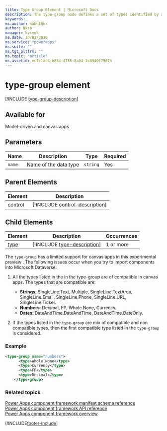 ```yaml
---
title: Type Group Element | Microsoft Docs
description: The type-group node defines a set of types identified by a single name. This information can be used to identify the data types supported by a specific property.
keywords:
ms.author: nabuthuk
author: Nkrb
manager: kvivek
ms.date: 10/01/2019
ms.service: "powerapps"
ms.suite: ""
ms.tgt_pltfrm: ""
ms.topic: "article"
ms.assetid: ec7c1ad4-b834-4755-8a04-2c8940f75674
---
```


# type-group element

[!INCLUDE [type-group-description](includes/type-group-description.md)]

## Available for

Model-driven and canvas apps

## Parameters

|Name|Description|Type|Required|
|--|--|--|--|
|`name`|Name of the data type|`string`|Yes|

## Parent Elements

|Element|Description|
|--|--|
|[control](control.md)|[!INCLUDE [control-description](includes/control-description.md)]|


## Child Elements

|Element|Description|Occurrences|
|--|--|--|
|[type](type.md)|[!INCLUDE [type-description](includes/type-description.md)]|1 or more|


The `type-group` has a limited support for canvas apps in this experimental preview . The following issues occur when you try to import components into Microsoft Dataverse:

1. All the types listed in the in the type-group are of compatible in canvas apps. The types that are compatible are:
   - **Strings**: SingleLine.Text, Multiple, SingleLine.TextArea, SingleLine.Email, SingleLine.Phone, SingleLine.URL, SingleLine.Ticker.
   - **Numbers**: Decimal, FP, Whole.None, Currency.
   - **Dates**: DateAndTime.DateAndTime, DateAndTime.DateOnly.

2. If the types listed in the `type-group` are mix of compatible and non compatible types, then the first compatible type listed in the `type-group` is considered.

### Example

```XML
<type-group name="numbers">
      <type>Whole.None</type>
      <type>Currency</type>
      <type>FP</type>
      <type>Decimal</type>
    </type-group>
```

### Related topics

[Power Apps component framework manifest schema reference](index.md)<br/>
[Power Apps component framework API reference](../reference/index.md)<br/>
[Power Apps component framework overview](../overview.md)


[!INCLUDE[footer-include](../../../includes/footer-banner.md)]